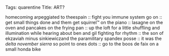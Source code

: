 Tags: quarentine
Title: ART?
  
homecoming arpeggiated to theespain :: fight you immune system go on :: get small things done and them get squirrel™ on the piano :: lasagne on the oven and pancakes on the frying pan :: up the loft for a little shuffling and illumination while hearing about ben and gil fighting for rhythm :: the son of ekzaviah minus sinkiewiczand the paramilitary spandex posse :: it was the _delta november sierra_ so point to ones dots :: go to the boos de faix on a small honda bike